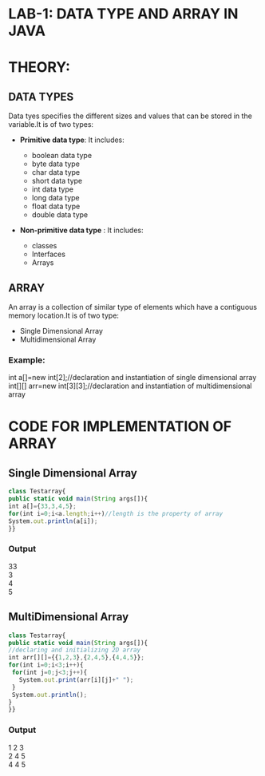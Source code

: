 # LAB-1: DATA TYPE AND ARRAY IN JAVA

# THEORY:

## DATA TYPES
Data tyes specifies the different sizes and values that can be stored in the variable.It is of two types:
* **Primitive data type**: It includes:
	- boolean data type
	- byte data type
	- char data type
	- short data type
	- int data type
	- long data type
	- float data type
	- double data type

* **Non-primitive data type** : It includes:
	- classes 
	- Interfaces
	- Arrays

## ARRAY
An array is a collection of similar type of elements which have a contiguous memory location.It is of two type:
* Single Dimensional Array
* Multidimensional Array

### Example:
int a[]=new int[2];//declaration and instantiation of single dimensional array
int[][] arr=new int[3][3];//declaration and instantiation of multidimensional array

# CODE FOR IMPLEMENTATION OF ARRAY

## Single Dimensional Array

```javascript
class Testarray{  
public static void main(String args[]){  
int a[]={33,3,4,5};
for(int i=0;i<a.length;i++)//length is the property of array  
System.out.println(a[i]);  
}} 
``` 

### Output
33\
3\
4\
5

## MultiDimensional Array

```javascript
class Testarray{  
public static void main(String args[]){  
//declaring and initializing 2D array  
int arr[][]={{1,2,3},{2,4,5},{4,4,5}};
for(int i=0;i<3;i++){  
 for(int j=0;j<3;j++){  
   System.out.print(arr[i][j]+" ");  
 }  
 System.out.println();  
}  
}}  
```

### Output
1 2 3\
2 4 5\
4 4 5

